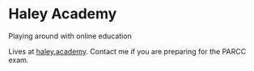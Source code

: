 # Haley Academy
Playing around with online education

Lives at [haley.academy][1]. Contact me if you are preparing for the PARCC exam.

[1]: http://haley.academy
